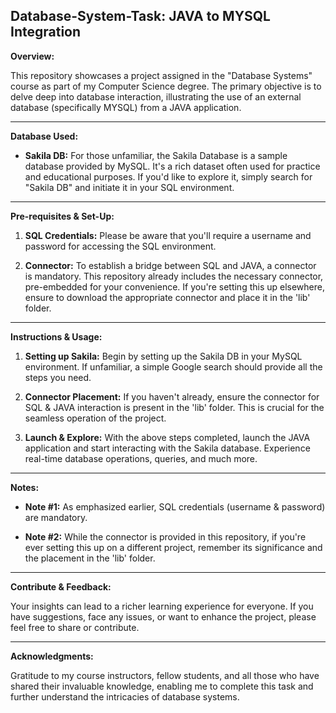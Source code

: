 ## **Database-System-Task: JAVA to MYSQL Integration**

**Overview:**

This repository showcases a project assigned in the "Database Systems" course as part of my Computer Science degree. The primary objective is to delve deep into database interaction, illustrating the use of an external database (specifically MYSQL) from a JAVA application.

---

**Database Used:**

- **Sakila DB:** For those unfamiliar, the Sakila Database is a sample database provided by MySQL. It's a rich dataset often used for practice and educational purposes. If you'd like to explore it, simply search for "Sakila DB" and initiate it in your SQL environment.

---

**Pre-requisites & Set-Up:**

1. **SQL Credentials:** Please be aware that you'll require a username and password for accessing the SQL environment.
   
2. **Connector:** To establish a bridge between SQL and JAVA, a connector is mandatory. This repository already includes the necessary connector, pre-embedded for your convenience. If you're setting this up elsewhere, ensure to download the appropriate connector and place it in the 'lib' folder.

---

**Instructions & Usage:**

1. **Setting up Sakila:** Begin by setting up the Sakila DB in your MySQL environment. If unfamiliar, a simple Google search should provide all the steps you need.

2. **Connector Placement:** If you haven't already, ensure the connector for SQL & JAVA interaction is present in the 'lib' folder. This is crucial for the seamless operation of the project.

3. **Launch & Explore:** With the above steps completed, launch the JAVA application and start interacting with the Sakila database. Experience real-time database operations, queries, and much more.

---

**Notes:**

- **Note #1:** As emphasized earlier, SQL credentials (username & password) are mandatory.
   
- **Note #2:** While the connector is provided in this repository, if you're ever setting this up on a different project, remember its significance and the placement in the 'lib' folder.

---

**Contribute & Feedback:**

Your insights can lead to a richer learning experience for everyone. If you have suggestions, face any issues, or want to enhance the project, please feel free to share or contribute.

---

**Acknowledgments:**

Gratitude to my course instructors, fellow students, and all those who have shared their invaluable knowledge, enabling me to complete this task and further understand the intricacies of database systems.
